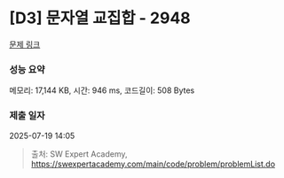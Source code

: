 # [D3] 문자열 교집합 - 2948 

[문제 링크](https://swexpertacademy.com/main/code/problem/problemDetail.do?contestProbId=AV-Un3G64SUDFAXr) 

### 성능 요약

메모리: 17,144 KB, 시간: 946 ms, 코드길이: 508 Bytes

### 제출 일자

2025-07-19 14:05



> 출처: SW Expert Academy, https://swexpertacademy.com/main/code/problem/problemList.do